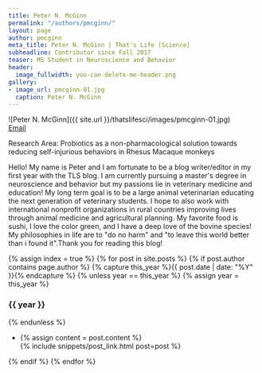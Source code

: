```yaml
---
title: Peter N. McGinn
permalink: "/authors/pmcginn/"
layout: page
author: pmcginn
meta_title: Peter N. McGinn | That's Life [Science]
subheadline: Contributor since Fall 2017
teaser: MS Student in Neuroscience and Behavior
header:
  image_fullwidth: you-can-delete-me-header.png
gallery:
- image_url: pmcginn-01.jpg
  caption: Peter N. McGinn
---
```


![Peter N. McGinn]({{ site.url }}/thatslifesci/images/pmcginn-01.jpg)<br>
[Email](mailto:PMcGinn@UMass.edu)

Research Area: Probiotics as a non-pharmacological solution towards reducing self-injurious behaviors in Rhesus Macaque monkeys

Hello! My name is Peter and I am fortunate to be a blog writer/editor in my first year with the TLS blog. I am currently pursuing a master's degree in neuroscience and behavior but my passions lie in veterinary medicine and education! My long term goal is to be a large animal veterinarian educating the next generation of veterinary students. I hope to also work with international nonprofit organizations in rural countries improving lives through animal medicine and agricultural planning. My favorite food is sushi, I love the color green, and I have a deep love of the bovine species! My philosophies in life are to "do no harm" and "to leave this world better than i found it".Thank you for reading this blog!

{% assign index = true %}
{% for post in site.posts %}
{% if post.author contains page.author %}
{% capture this_year %}{{ post.date | date: "%Y" }}{% endcapture %}
{% unless year == this_year %}
{% assign year = this_year %}
<h3>{{ year }}</h3>
{% endunless %}
<ul style="list-style-type:disc">
 <li> 
 {% assign content = post.content %} 
 <article>
 {% include snippets/post_link.html post=post %}
 </article>
 </li>
</ul>
{% endif %}
{% endfor %}
